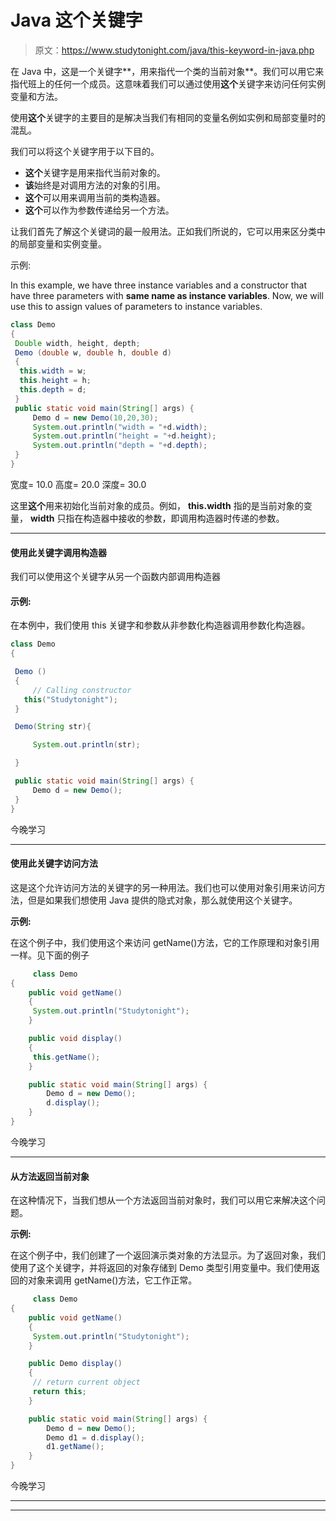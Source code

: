 # Java 这个关键字

> 原文：<https://www.studytonight.com/java/this-keyword-in-java.php>

在 Java 中，这是一个关键字**，用来指代一个类的当前对象**。我们可以用它来指代班上的任何一个成员。这意味着我们可以通过使用**这个**关键字来访问任何实例变量和方法。

使用**这个**关键字的主要目的是解决当我们有相同的变量名例如实例和局部变量时的混乱。

我们可以将这个关键字用于以下目的。

*   **这个**关键字是用来指代当前对象的。
*   **该**始终是对调用方法的对象的引用。
*   **这个**可以用来调用当前的类构造器。
*   **这个**可以作为参数传递给另一个方法。

让我们首先了解这个关键词的最一般用法。正如我们所说的，它可以用来区分类中的局部变量和实例变量。

示例:

In this example, we have three instance variables and a constructor that have three parameters with **same name as instance variables**. Now, we will use this to assign values of parameters to instance variables.

```java
class Demo
{
 Double width, height, depth;
 Demo (double w, double h, double d)
 {
  this.width = w;
  this.height = h;
  this.depth = d;
 }
 public static void main(String[] args) {
	 Demo d = new Demo(10,20,30);
	 System.out.println("width = "+d.width);
	 System.out.println("height = "+d.height);
	 System.out.println("depth = "+d.depth);
 }
}
```

宽度= 10.0 高度= 20.0 深度= 30.0

这里**这个**用来初始化当前对象的成员。例如， **this.width** 指的是当前对象的变量， **width** 只指在构造器中接收的参数，即调用构造器时传递的参数。

* * *

#### 使用此关键字调用构造器

我们可以使用这个关键字从另一个函数内部调用构造器

#### **示例:**

在本例中，我们使用 this 关键字和参数从非参数化构造器调用参数化构造器。

```java
class Demo
{

 Demo ()
 {
	 // Calling constructor
   this("Studytonight");
 }

 Demo(String str){

	 System.out.println(str);

 }

 public static void main(String[] args) {
	 Demo d = new Demo();
 }
} 
```

今晚学习

* * *

#### 使用此关键字访问方法

这是这个允许访问方法的关键字的另一种用法。我们也可以使用对象引用来访问方法，但是如果我们想使用 Java 提供的隐式对象，那么就使用这个关键字。

**示例:**

在这个例子中，我们使用这个来访问 getName()方法，它的工作原理和对象引用一样。见下面的例子

```java
	 class Demo
{
	public void getName()
	{
	 System.out.println("Studytonight");
	}

	public void display()
	{
	 this.getName();
	}

	public static void main(String[] args) {
		Demo d = new Demo();
		d.display();
	}
} 

```

今晚学习

* * *

#### 从方法返回当前对象

在这种情况下，当我们想从一个方法返回当前对象时，我们可以用它来解决这个问题。

**示例:**

在这个例子中，我们创建了一个返回演示类对象的方法显示。为了返回对象，我们使用了这个关键字，并将返回的对象存储到 Demo 类型引用变量中。我们使用返回的对象来调用 getName()方法，它工作正常。

```java
	 class Demo
{
	public void getName()
	{
	 System.out.println("Studytonight");
	}

	public Demo display()
	{
	 // return current object
	 return this;
	}

	public static void main(String[] args) {
		Demo d = new Demo();
		Demo d1 = d.display();
		d1.getName();
	}
} 

```

今晚学习

* * *

* * *